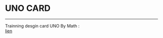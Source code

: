 # UNO CARD
___________

Trainning desgin card UNO By Math :  
 [lien](https://warolucky24.github.io/UNO_card/)
